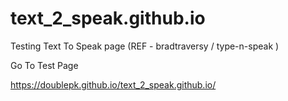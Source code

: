 # text_2_speak.github.io
Testing Text To Speak page (REF -  bradtraversy / type-n-speak )

Go To Test Page

https://doublepk.github.io/text_2_speak.github.io/
